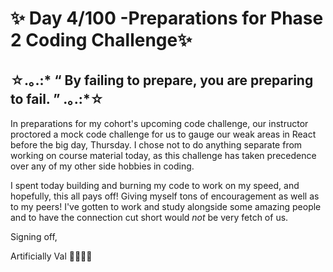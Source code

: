 # ✨ Day 4/100 -Preparations for Phase 2 Coding Challenge✨



## ☆.｡.:* “ By failing to prepare,  you are preparing to fail. ” .｡.:*☆

In preparations for my cohort's upcoming code challenge, our instructor proctored a mock code challenge for us to gauge our weak areas in React before the big day, Thursday. I chose not to do anything separate from working on course material today, as this challenge has taken precedence over any of my other side hobbies in coding. 

I spent today building and burning my code to work on my speed, and hopefully, this all pays off! Giving myself tons of encouragement as well as to my peers! I've gotten to work and study alongside some amazing people and to have the connection cut short would *not* be very fetch of us. 

Signing off,

Artificially Val 💚👩🏽‍💻
